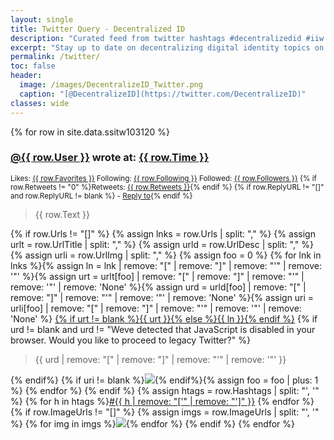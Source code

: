 ```yaml
---
layout: single
title: Twitter Query - Decentralized ID
description: "Curated feed from twitter hashtags #decentralizedid #iiw #selfsovereignid"
excerpt: "Stay up to date on decentralizing digital identity topics on Twitter"
permalink: /twitter/
toc: false
header:
  image: /images/DecentralizeID_Twitter.png
  caption: "[@DecentralizeID](https://twitter.com/DecentralizeID)"
classes: wide
---
```


{% for row in site.data.ssitw103120 %}
  <h3><a href="https://twitter.com/{{ row.User }}">@{{ row.User }}</a> wrote at: <a href="{{ row.Link }}">{{ row.Time }}</a></h3>
  <p><sup>Likes: <a href="{{ row.Link }}/likes">{{ row.Favorites }}</a> Following: <a href="https://twitter.com/{{ row.User }}/following/">{{ row.Following }}</a> Followed: <a href="https://twitter.com/{{ row.User }}/followers/">{{ row.Followers }}</a> {% if row.Retweets != "0" %}Retweets: <a href="{{ row.Link }}/retweets">{{ row.Retweets }}</a>{% endif %} {% if row.ReplyURL != "[]" and row.ReplyURL != blank %} - <a href="{{ row.ReplyURL }}">Reply to</a>{% endif %}</sup></p>
  <blockquote>{{ row.Text }}</blockquote>
  {% if row.Urls != "[]" %}
    {% assign lnks = row.Urls | split: "," %}
    {% assign urlt = row.UrlTitle | split: "," %}
    {% assign urld = row.UrlDesc | split: "," %}
    {% assign urli = row.UrlImg | split: "," %}
    {% assign foo = 0 %}
    {% for lnk in lnks %}{% assign ln = lnk | remove: "[" | remove: "]" | remove: "'" | remove: '"' %}{% assign urt = urlt[foo] | remove: "[" | remove: "]" | remove: "'" | remove: '"' | remove: 'None'  %}{% assign urd = urld[foo] | remove: "[" | remove: "]" | remove: "'" | remove: '"' | remove: 'None' %}{% assign uri = urli[foo] | remove: "[" | remove: "]" | remove: "'" | remove: '"' | remove: 'None' %}
<a href="{{ ln }}">{% if urt != blank %}{{ urt }}{% else %}{{ ln }}{% endif %}</a>
{% if urd != blank and urd != "Weve detected that JavaScript is disabled in your browser. Would you like to proceed to legacy Twitter?" %}<blockquote>{{ urd | remove: "[" | remove: "]" | remove: "'" | remove: '"' }}</blockquote>{% endif%} 
{% if uri != blank %}<img src="{{ uri }}"/>{% endif%}{% assign foo = foo | plus: 1 %}
    {% endfor %}
  {% endif %}
  {% assign htags = row.Hashtags | split: "', '" %}
  {% for h in htags %}<a href="https://twitter.com/hashtag/{{ h | remove: "['" | remove: "']" }}">#{{ h | remove: "['" | remove: "']" }}</a> {% endfor %}
  {% if row.ImageUrls != "[]" %}
  {% assign imgs = row.ImageUrls | split: "', '" %}
  {% for img in imgs %}<img src="{{ img | remove: "['" | remove: "']" }}">{% endfor %}
  {% endif %}
{% endfor %}

